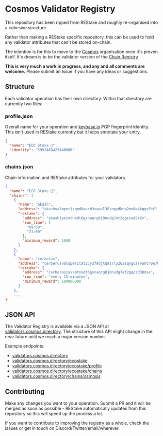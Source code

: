 # Cosmos Validator Registry

This repository has been ripped from REStake and roughly re-organised into a cohesive structure.

Rather than making a REStake specific repository, this can be used to hold any validator attributes that can't be stored on-chain.

The intention is for this to move to the [Cosmos](https://github.com/cosmos) organisation once it's proven itself. It's dream is to be the validator version of the [Chain Registry](https://github.com/cosmos/chain-registry)

**This is very much a work in progress, and any and all comments are welcome.** Please submit an Issue if you have any ideas or suggestions. 

## Structure

Each validator operation has their own directory. Within that directory are currently two files:

### profile.json

Overall name for your operation and [keybase.io](https://keybase.io/) PGP fingerprint identity. This isn't used in REStake currently but it helps annotate your entry.

```JSON
{
  "name": "ECO Stake 🌱",
  "identity": "5992A6D423A406D6"
}
```

### chains.json

Chain information and REStake attributes for your validators.

```JSON
{
  "name": "ECO Stake 🌱",
  "chains": [
    {
      "name": "akash",
      "address": "akashvaloper1xgnd8aach3vawsl38snpydkng2nv8a4kqgs8hf",
      "restake": {
        "address": "akash1yxsmtnxdt6gxnaqrg0j0nudg7et2gqczud2r2v",
        "run_time": [
          "09:00",
          "21:00"
        ],
        "minimum_reward": 1000
      }
    },
    {
      "name": "cerberus",
      "address": "cerberusvaloper1tat2cy3f9djtq9z7ly262sqngcarvaktr0w78f",
      "restake": {
        "address": "cerberus1yxsmtnxdt6gxnaqrg0j0nudg7et2gqczd38dxa",
        "run_time": "every 15 minutes",
        "minimum_reward": 100000000
      }
    },
    ...
}
```

## JSON API 

The Validator Registry is available via a JSON API at [validators.cosmos.directory](https://validators.cosmos.directory). The structure of this API might change in the near future until we reach a major version number.

Example endpoints:

- [validators.cosmos.directory](https://validators.cosmos.directory)
- [validators.cosmos.directory/ecostake](https://validators.cosmos.directory/ecostake)
- [validators.cosmos.directory/ecostake/profile](https://validators.cosmos.directory/ecostake/profile)
- [validators.cosmos.directory/ecostake/chains](https://validators.cosmos.directory/ecostake/chains)
- [validators.cosmos.directory/chains/osmosis](https://validators.cosmos.directory/chains/osmosis)

## Contributing

Make any changes you want to your operation. Submit a PR and it will be merged as soon as possible - REStake automatically updates from this repository so this will speed up the process a lot. 

If you want to contribute to improving the registry as a whole, check the issues or get in touch on Discord/Twitter/email/wherever.
